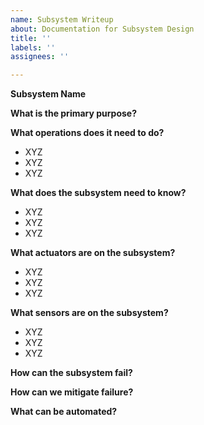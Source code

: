 ```yaml
---
name: Subsystem Writeup
about: Documentation for Subsystem Design
title: ''
labels: ''
assignees: ''

---
```


**Subsystem Name**

**What is the primary purpose?**

**What operations does it need to do?**
- XYZ
- XYZ
- XYZ

**What does the subsystem need to know?**
- XYZ
- XYZ
- XYZ

**What actuators are on the subsystem?**
- XYZ
- XYZ
- XYZ

**What sensors are on the subsystem?**
- XYZ
- XYZ
- XYZ

**How can the subsystem fail?**

**How can we mitigate failure?**

**What can be automated?**

